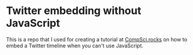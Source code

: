 # Twitter embedding without JavaScript

This is a repo that I used for creating a tutorial at [CompSci.rocks](https://compsci.rocks) on how to embed a Twitter timeline when you can't use JavaScript. 

